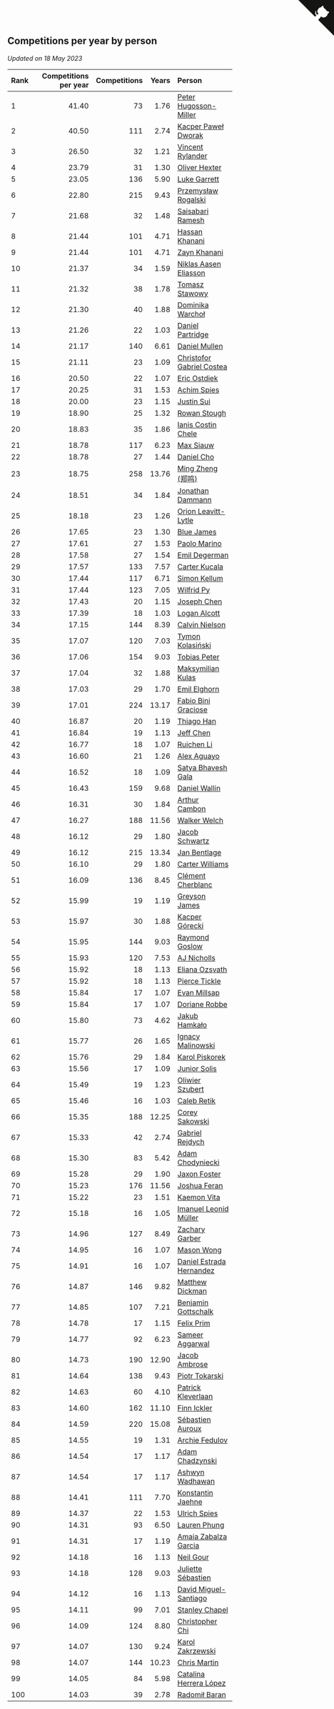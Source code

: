 ## Competitions per year by person

*Updated on 18 May 2023*

| Rank | Competitions per year | Competitions | Years | Person |
| :--- | ---: | ---: | ---: | :--- |
| 1 | 41.40 | 73 | 1.76 | [Peter Hugosson-Miller](https://www.worldcubeassociation.org/persons/2021HUGO01) |
| 2 | 40.50 | 111 | 2.74 | [Kacper Paweł Dworak](https://www.worldcubeassociation.org/persons/2020DWOR01) |
| 3 | 26.50 | 32 | 1.21 | [Vincent Rylander](https://www.worldcubeassociation.org/persons/2022RYLA01) |
| 4 | 23.79 | 31 | 1.30 | [Oliver Hexter](https://www.worldcubeassociation.org/persons/2022HEXT01) |
| 5 | 23.05 | 136 | 5.90 | [Luke Garrett](https://www.worldcubeassociation.org/persons/2017GARR05) |
| 6 | 22.80 | 215 | 9.43 | [Przemysław Rogalski](https://www.worldcubeassociation.org/persons/2013ROGA02) |
| 7 | 21.68 | 32 | 1.48 | [Saisabari Ramesh](https://www.worldcubeassociation.org/persons/2021RAME01) |
| 8 | 21.44 | 101 | 4.71 | [Hassan Khanani](https://www.worldcubeassociation.org/persons/2018KHAN26) |
| 9 | 21.44 | 101 | 4.71 | [Zayn Khanani](https://www.worldcubeassociation.org/persons/2018KHAN28) |
| 10 | 21.37 | 34 | 1.59 | [Niklas Aasen Eliasson](https://www.worldcubeassociation.org/persons/2021ELIA01) |
| 11 | 21.32 | 38 | 1.78 | [Tomasz Stawowy](https://www.worldcubeassociation.org/persons/2021STAW01) |
| 12 | 21.30 | 40 | 1.88 | [Dominika Warchoł](https://www.worldcubeassociation.org/persons/2021WARC01) |
| 13 | 21.26 | 22 | 1.03 | [Daniel Partridge](https://www.worldcubeassociation.org/persons/2022PART02) |
| 14 | 21.17 | 140 | 6.61 | [Daniel Mullen](https://www.worldcubeassociation.org/persons/2016MULL04) |
| 15 | 21.11 | 23 | 1.09 | [Christofor Gabriel Costea](https://www.worldcubeassociation.org/persons/2022COST03) |
| 16 | 20.50 | 22 | 1.07 | [Eric Ostdiek](https://www.worldcubeassociation.org/persons/2022OSTD01) |
| 17 | 20.25 | 31 | 1.53 | [Achim Spies](https://www.worldcubeassociation.org/persons/2021SPIE01) |
| 18 | 20.00 | 23 | 1.15 | [Justin Sui](https://www.worldcubeassociation.org/persons/2022SUIJ01) |
| 19 | 18.90 | 25 | 1.32 | [Rowan Stough](https://www.worldcubeassociation.org/persons/2022STOU01) |
| 20 | 18.83 | 35 | 1.86 | [Ianis Costin Chele](https://www.worldcubeassociation.org/persons/2021CHEL01) |
| 21 | 18.78 | 117 | 6.23 | [Max Siauw](https://www.worldcubeassociation.org/persons/2017SIAU02) |
| 22 | 18.78 | 27 | 1.44 | [Daniel Cho](https://www.worldcubeassociation.org/persons/2021CHOD01) |
| 23 | 18.75 | 258 | 13.76 | [Ming Zheng (郑鸣)](https://www.worldcubeassociation.org/persons/2009ZHEN11) |
| 24 | 18.51 | 34 | 1.84 | [Jonathan Dammann](https://www.worldcubeassociation.org/persons/2021DAMM01) |
| 25 | 18.18 | 23 | 1.26 | [Orion Leavitt-Lytle](https://www.worldcubeassociation.org/persons/2022LEAV01) |
| 26 | 17.65 | 23 | 1.30 | [Blue James](https://www.worldcubeassociation.org/persons/2022JAME01) |
| 27 | 17.61 | 27 | 1.53 | [Paolo Marino](https://www.worldcubeassociation.org/persons/2021MARI04) |
| 28 | 17.58 | 27 | 1.54 | [Emil Degerman](https://www.worldcubeassociation.org/persons/2021DEGE01) |
| 29 | 17.57 | 133 | 7.57 | [Carter Kucala](https://www.worldcubeassociation.org/persons/2015KUCA01) |
| 30 | 17.44 | 117 | 6.71 | [Simon Kellum](https://www.worldcubeassociation.org/persons/2016KELL12) |
| 31 | 17.44 | 123 | 7.05 | [Wilfrid Py](https://www.worldcubeassociation.org/persons/2016PYWI01) |
| 32 | 17.43 | 20 | 1.15 | [Joseph Chen](https://www.worldcubeassociation.org/persons/2022CHEN16) |
| 33 | 17.39 | 18 | 1.03 | [Logan Alcott](https://www.worldcubeassociation.org/persons/2022ALCO02) |
| 34 | 17.15 | 144 | 8.39 | [Calvin Nielson](https://www.worldcubeassociation.org/persons/2014NIEL03) |
| 35 | 17.07 | 120 | 7.03 | [Tymon Kolasiński](https://www.worldcubeassociation.org/persons/2016KOLA02) |
| 36 | 17.06 | 154 | 9.03 | [Tobias Peter](https://www.worldcubeassociation.org/persons/2014PETE03) |
| 37 | 17.04 | 32 | 1.88 | [Maksymilian Kulas](https://www.worldcubeassociation.org/persons/2021KULA02) |
| 38 | 17.03 | 29 | 1.70 | [Emil Elghorn](https://www.worldcubeassociation.org/persons/2021ELGH01) |
| 39 | 17.01 | 224 | 13.17 | [Fabio Bini Graciose](https://www.worldcubeassociation.org/persons/2010GRAC02) |
| 40 | 16.87 | 20 | 1.19 | [Thiago Han](https://www.worldcubeassociation.org/persons/2022HANT01) |
| 41 | 16.84 | 19 | 1.13 | [Jeff Chen](https://www.worldcubeassociation.org/persons/2022CHEN19) |
| 42 | 16.77 | 18 | 1.07 | [Ruichen Li](https://www.worldcubeassociation.org/persons/2022LIRU02) |
| 43 | 16.60 | 21 | 1.26 | [Alex Aguayo](https://www.worldcubeassociation.org/persons/2022AGUA01) |
| 44 | 16.52 | 18 | 1.09 | [Satya Bhavesh Gala](https://www.worldcubeassociation.org/persons/2022GALA03) |
| 45 | 16.43 | 159 | 9.68 | [Daniel Wallin](https://www.worldcubeassociation.org/persons/2013WALL03) |
| 46 | 16.31 | 30 | 1.84 | [Arthur Cambon](https://www.worldcubeassociation.org/persons/2021CAMB01) |
| 47 | 16.27 | 188 | 11.56 | [Walker Welch](https://www.worldcubeassociation.org/persons/2011WELC01) |
| 48 | 16.12 | 29 | 1.80 | [Jacob Schwartz](https://www.worldcubeassociation.org/persons/2021SCHW01) |
| 49 | 16.12 | 215 | 13.34 | [Jan Bentlage](https://www.worldcubeassociation.org/persons/2010BENT01) |
| 50 | 16.10 | 29 | 1.80 | [Carter Williams](https://www.worldcubeassociation.org/persons/2021WILL06) |
| 51 | 16.09 | 136 | 8.45 | [Clément Cherblanc](https://www.worldcubeassociation.org/persons/2014CHER05) |
| 52 | 15.99 | 19 | 1.19 | [Greyson James](https://www.worldcubeassociation.org/persons/2022JAME02) |
| 53 | 15.97 | 30 | 1.88 | [Kacper Górecki](https://www.worldcubeassociation.org/persons/2021GORE01) |
| 54 | 15.95 | 144 | 9.03 | [Raymond Goslow](https://www.worldcubeassociation.org/persons/2014GOSL01) |
| 55 | 15.93 | 120 | 7.53 | [AJ Nicholls](https://www.worldcubeassociation.org/persons/2015NICH04) |
| 56 | 15.92 | 18 | 1.13 | [Eliana Ozsvath](https://www.worldcubeassociation.org/persons/2022OZSV01) |
| 57 | 15.92 | 18 | 1.13 | [Pierce Tickle](https://www.worldcubeassociation.org/persons/2022TICK01) |
| 58 | 15.84 | 17 | 1.07 | [Evan Millsap](https://www.worldcubeassociation.org/persons/2022MILL05) |
| 59 | 15.84 | 17 | 1.07 | [Doriane Robbe](https://www.worldcubeassociation.org/persons/2022ROBB03) |
| 60 | 15.80 | 73 | 4.62 | [Jakub Hamkało](https://www.worldcubeassociation.org/persons/2018HAMK01) |
| 61 | 15.77 | 26 | 1.65 | [Ignacy Malinowski](https://www.worldcubeassociation.org/persons/2021MALI02) |
| 62 | 15.76 | 29 | 1.84 | [Karol Piskorek](https://www.worldcubeassociation.org/persons/2021PISK01) |
| 63 | 15.56 | 17 | 1.09 | [Junior Solis](https://www.worldcubeassociation.org/persons/2022SOLI03) |
| 64 | 15.49 | 19 | 1.23 | [Oliwier Szubert](https://www.worldcubeassociation.org/persons/2022SZUB01) |
| 65 | 15.46 | 16 | 1.03 | [Caleb Retik](https://www.worldcubeassociation.org/persons/2022RETI01) |
| 66 | 15.35 | 188 | 12.25 | [Corey Sakowski](https://www.worldcubeassociation.org/persons/2011SAKO01) |
| 67 | 15.33 | 42 | 2.74 | [Gabriel Rejdych](https://www.worldcubeassociation.org/persons/2020REJD01) |
| 68 | 15.30 | 83 | 5.42 | [Adam Chodyniecki](https://www.worldcubeassociation.org/persons/2017CHOD02) |
| 69 | 15.28 | 29 | 1.90 | [Jaxon Foster](https://www.worldcubeassociation.org/persons/2021FOST01) |
| 70 | 15.23 | 176 | 11.56 | [Joshua Feran](https://www.worldcubeassociation.org/persons/2011FERA01) |
| 71 | 15.22 | 23 | 1.51 | [Kaemon Vita](https://www.worldcubeassociation.org/persons/2021VITA01) |
| 72 | 15.18 | 16 | 1.05 | [Imanuel Leonid Müller](https://www.worldcubeassociation.org/persons/2022MULL02) |
| 73 | 14.96 | 127 | 8.49 | [Zachary Garber](https://www.worldcubeassociation.org/persons/2014GARB01) |
| 74 | 14.95 | 16 | 1.07 | [Mason Wong](https://www.worldcubeassociation.org/persons/2022WONG03) |
| 75 | 14.91 | 16 | 1.07 | [Daniel Estrada Hernandez](https://www.worldcubeassociation.org/persons/2022HERN07) |
| 76 | 14.87 | 146 | 9.82 | [Matthew Dickman](https://www.worldcubeassociation.org/persons/2013DICK01) |
| 77 | 14.85 | 107 | 7.21 | [Benjamin Gottschalk](https://www.worldcubeassociation.org/persons/2016GOTT01) |
| 78 | 14.78 | 17 | 1.15 | [Felix Prim](https://www.worldcubeassociation.org/persons/2022PRIM01) |
| 79 | 14.77 | 92 | 6.23 | [Sameer Aggarwal](https://www.worldcubeassociation.org/persons/2017AGGA01) |
| 80 | 14.73 | 190 | 12.90 | [Jacob Ambrose](https://www.worldcubeassociation.org/persons/2010AMBR01) |
| 81 | 14.64 | 138 | 9.43 | [Piotr Tokarski](https://www.worldcubeassociation.org/persons/2013TOKA01) |
| 82 | 14.63 | 60 | 4.10 | [Patrick Kleverlaan](https://www.worldcubeassociation.org/persons/2019KLEV01) |
| 83 | 14.60 | 162 | 11.10 | [Finn Ickler](https://www.worldcubeassociation.org/persons/2012ICKL01) |
| 84 | 14.59 | 220 | 15.08 | [Sébastien Auroux](https://www.worldcubeassociation.org/persons/2008AURO01) |
| 85 | 14.55 | 19 | 1.31 | [Archie Fedulov](https://www.worldcubeassociation.org/persons/2022FEDU01) |
| 86 | 14.54 | 17 | 1.17 | [Adam Chadzynski](https://www.worldcubeassociation.org/persons/2022CHAD02) |
| 87 | 14.54 | 17 | 1.17 | [Ashwyn Wadhawan](https://www.worldcubeassociation.org/persons/2022WADH02) |
| 88 | 14.41 | 111 | 7.70 | [Konstantin Jaehne](https://www.worldcubeassociation.org/persons/2015JAEH01) |
| 89 | 14.37 | 22 | 1.53 | [Ulrich Spies](https://www.worldcubeassociation.org/persons/2021SPIE02) |
| 90 | 14.31 | 93 | 6.50 | [Lauren Phung](https://www.worldcubeassociation.org/persons/2016PHUN02) |
| 91 | 14.31 | 17 | 1.19 | [Amaia Zabalza Garcia](https://www.worldcubeassociation.org/persons/2022GARC03) |
| 92 | 14.18 | 16 | 1.13 | [Neil Gour](https://www.worldcubeassociation.org/persons/2022GOUR01) |
| 93 | 14.18 | 128 | 9.03 | [Juliette Sébastien](https://www.worldcubeassociation.org/persons/2014SEBA01) |
| 94 | 14.12 | 16 | 1.13 | [David Miguel-Santiago](https://www.worldcubeassociation.org/persons/2022MIGU02) |
| 95 | 14.11 | 99 | 7.01 | [Stanley Chapel](https://www.worldcubeassociation.org/persons/2016CHAP04) |
| 96 | 14.09 | 124 | 8.80 | [Christopher Chi](https://www.worldcubeassociation.org/persons/2014CHIC01) |
| 97 | 14.07 | 130 | 9.24 | [Karol Zakrzewski](https://www.worldcubeassociation.org/persons/2014ZAKR01) |
| 98 | 14.07 | 144 | 10.23 | [Chris Martin](https://www.worldcubeassociation.org/persons/2013MART03) |
| 99 | 14.05 | 84 | 5.98 | [Catalina Herrera López](https://www.worldcubeassociation.org/persons/2017LOPE31) |
| 100 | 14.03 | 39 | 2.78 | [Radomił Baran](https://www.worldcubeassociation.org/persons/2020BARA02) |


<a href="https://github.com/JustinTimeCuber/wca_statistics" class="github-corner" aria-label="View source on Github"><svg width="80" height="80" viewBox="0 0 250 250" style="fill:#151513; color:#fff; position: absolute; top: 0; border: 0; right: 0;" aria-hidden="true"><path d="M0,0 L115,115 L130,115 L142,142 L250,250 L250,0 Z"></path><path d="M128.3,109.0 C113.8,99.7 119.0,89.6 119.0,89.6 C122.0,82.7 120.5,78.6 120.5,78.6 C119.2,72.0 123.4,76.3 123.4,76.3 C127.3,80.9 125.5,87.3 125.5,87.3 C122.9,97.6 130.6,101.9 134.4,103.2" fill="currentColor" style="transform-origin: 130px 106px;" class="octo-arm"></path><path d="M115.0,115.0 C114.9,115.1 118.7,116.5 119.8,115.4 L133.7,101.6 C136.9,99.2 139.9,98.4 142.2,98.6 C133.8,88.0 127.5,74.4 143.8,58.0 C148.5,53.4 154.0,51.2 159.7,51.0 C160.3,49.4 163.2,43.6 171.4,40.1 C171.4,40.1 176.1,42.5 178.8,56.2 C183.1,58.6 187.2,61.8 190.9,65.4 C194.5,69.0 197.7,73.2 200.1,77.6 C213.8,80.2 216.3,84.9 216.3,84.9 C212.7,93.1 206.9,96.0 205.4,96.6 C205.1,102.4 203.0,107.8 198.3,112.5 C181.9,128.9 168.3,122.5 157.7,114.1 C157.9,116.9 156.7,120.9 152.7,124.9 L141.0,136.5 C139.8,137.7 141.6,141.9 141.8,141.8 Z" fill="currentColor" class="octo-body"></path></svg></a><style>.github-corner:hover .octo-arm{animation:octocat-wave 560ms ease-in-out}@keyframes octocat-wave{0%,100%{transform:rotate(0)}20%,60%{transform:rotate(-25deg)}40%,80%{transform:rotate(10deg)}}@media (max-width:500px){.github-corner:hover .octo-arm{animation:none}.github-corner .octo-arm{animation:octocat-wave 560ms ease-in-out}}</style>
